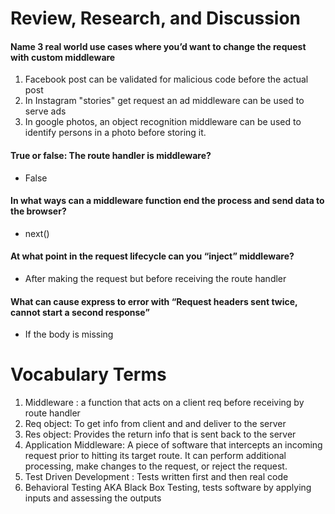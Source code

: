# Review, Research, and Discussion
#### Name 3 real world use cases where you’d want to change the request with custom middleware
1. Facebook post can be validated for malicious code before the actual post
2. In Instagram "stories" get request an ad middleware can be used to serve ads
3. In google photos, an object recognition middleware can be used to identify persons in a photo before storing it.

#### True or false: The route handler is middleware?
- False

#### In what ways can a middleware function end the process and send data to the browser?
- next()

#### At what point in the request lifecycle can you “inject” middleware?
- After making the request but before receiving the route handler

#### What can cause express to error with “Request headers sent twice, cannot start a second response”
- If the body is missing



# Vocabulary Terms
1. Middleware : a function that acts on a client req before receiving by route handler
2. Req object: To get info from client and and deliver to the server
3. Res object: Provides the return info that is sent back to the server
4. Application Middleware: A piece of software that intercepts an incoming request prior to hitting its target route. It can perform additional processing, make changes to the request, or reject the request.
5. Test Driven Development : Tests written first and then real code
6. Behavioral Testing AKA Black Box Testing, tests software by applying inputs and assessing the outputs

